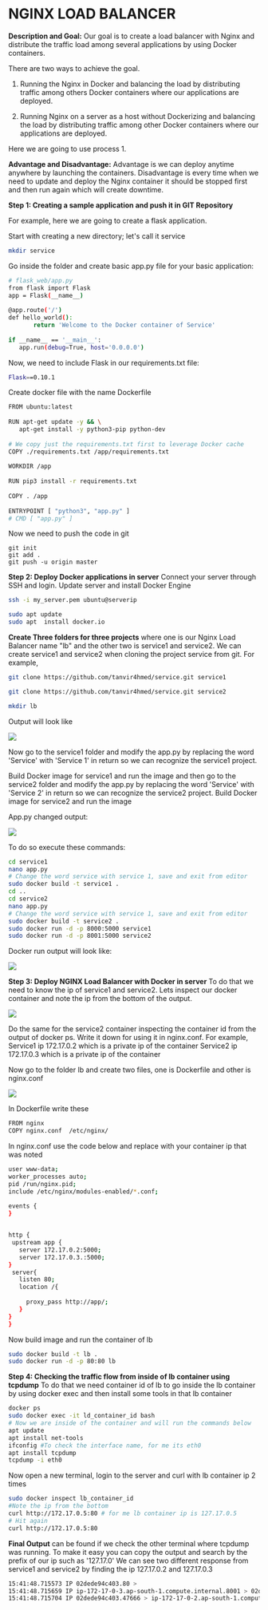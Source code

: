 # **NGINX LOAD BALANCER**

**Description and Goal:** Our goal is to create a load balancer with Nginx and distribute the traffic load among several applications by using Docker containers.

There are two ways to achieve the goal.
 1. Running the Nginx in Docker and balancing the load by distributing traffic among others Docker containers where our applications are deployed.

2. Running Nginx on a server as a host without Dockerizing and balancing the load by distributing traffic among other Docker containers where our applications are deployed.

Here we are going to use process 1.

**Advantage and Disadvantage:** Advantage is we can deploy anytime anywhere by launching the containers. Disadvantage is every time when we need to update and deploy the Nginx container it should be stopped first and then run again which will create downtime.

**Step 1: Creating a sample application and push it in GIT Repository**

For example, here we are going to create a flask application.

Start with creating a new directory; let&#39;s call it service
```sh
mkdir service
```
Go inside the folder and create basic app.py file for your basic application:

```sh
# flask_web/app.py
from flask import Flask
app = Flask(__name__)
 
@app.route('/')
def hello_world():
       return 'Welcome to the Docker container of Service'
 
if __name__ == '__main__':
   app.run(debug=True, host='0.0.0.0')
```
Now, we need to include Flask in our requirements.txt file:
```sh
Flask==0.10.1
```
Create docker file with the name Dockerfile
```sh
FROM ubuntu:latest
 
RUN apt-get update -y && \
   apt-get install -y python3-pip python-dev
 
# We copy just the requirements.txt first to leverage Docker cache
COPY ./requirements.txt /app/requirements.txt
 
WORKDIR /app
 
RUN pip3 install -r requirements.txt
 
COPY . /app
 
ENTRYPOINT [ "python3", "app.py" ]
# CMD [ "app.py" ]

```
Now we need to push the code in git
```
git init
git add .
git push -u origin master

```

**Step 2: Deploy Docker applications in server**
Connect your server through SSH and login. Update server and install Docker Engine
```sh
ssh -i my_server.pem ubuntu@serverip

```
```sh
sudo apt update
sudo apt  install docker.io
```

**Create Three folders for three projects** where one is our Nginx Load Balancer name &quot;lb&quot; and the other two is service1 and service2. We can create service1 and service2 when cloning the project service from git.
 For example,
```sh
git clone https://github.com/tanvir4hmed/service.git service1
```
```sh
git clone https://github.com/tanvir4hmed/service.git service2
```
```sh
mkdir lb
```
Output will look like

![](https://github.com/tanvir4hmed/service/blob/main/readme_images/image_1.png)

Now go to the service1 folder and modify the app.py by replacing the word &#39;Service&#39; with &#39;Service 1&#39; in return so we can recognize the service1 project.

Build Docker image for service1 and run the image
and
then go to the service2 folder and modify the app.py by replacing the word &#39;Service&#39; with &#39;Service 2&#39; in return so we can recognize the service2 project.
Build Docker image for service2 and run the image

App.py changed output:

![](https://github.com/tanvir4hmed/service/blob/main/readme_images/image_2.png)


To do so execute these commands:
```sh
cd service1
nano app.py
# Change the word service with service 1, save and exit from editor
sudo docker build -t service1 .
cd ..
cd service2
nano app.py
# Change the word service with service 1, save and exit from editor
sudo docker build -t service2 .
sudo docker run -d -p 8000:5000 service1
sudo docker run -d -p 8001:5000 service2
```
Docker run output will look like:

![](https://github.com/tanvir4hmed/service/blob/main/readme_images/image_3.png)


**Step 3: Deploy NGINX Load Balancer with Docker in server**
To do that we need to know the ip of service1 and service2.
Lets inspect our docker container and note the ip from the bottom of the output.

![](https://github.com/tanvir4hmed/service/blob/main/readme_images/image_4.png)

Do the same for the service2 container inspecting the container id from the output of docker ps.
Write it down for using it in nginx.conf. For example,
Service1 ip 172.17.0.2 which is a private ip of the container
Service2 ip 172.17.0.3 which is a private ip of the container

Now go to the folder lb and create two files, one is Dockerfile and other is nginx.conf

![](https://github.com/tanvir4hmed/service/blob/main/readme_images/image_5.png)

 In Dockerfile write these
```sh
FROM nginx
COPY nginx.conf  /etc/nginx/
```
In nginx.conf use the code below and replace with your container ip that was noted
```sh
user www-data;
worker_processes auto;
pid /run/nginx.pid;
include /etc/nginx/modules-enabled/*.conf;
 
events {
}


http {
 upstream app {
   server 172.17.0.2:5000;
   server 172.17.0.3.:5000;
}
 server{
   listen 80;
   location /{
 
     proxy_pass http://app/;
   }
}
}
```

Now build image and run the container of lb
```sh
sudo docker build -t lb .
sudo docker run -d -p 80:80 lb
```
**Step 4: Checking the traffic flow from inside of lb container using tcpdump**
To do that we need container id of lb to go inside the lb container by using docker exec and then install some tools in that lb container
```sh
docker ps
sudo docker exec -it ld_container_id bash
# Now we are inside of the container and will run the commands below
apt update
apt install net-tools
ifconfig #To check the interface name, for me its eth0
apt install tcpdump
tcpdump -i eth0

```

Now open a new terminal, login to the server and curl with lb container ip 2 times
```sh
sudo docker inspect lb_container_id
#Note the ip from the bottom
curl http://172.17.0.5:80 # for me lb container ip is 127.17.0.5
# Hit again
curl http://172.17.0.5:80
```

**Final Output** can be found if we check the other terminal where tcpdump was running.
 To make it easy you can copy the output and search by the prefix of our ip such as &#39;127.17.0&#39;
 We can see two different response from service1 and service2 by finding the ip 127.17.0.2 and 127.17.0.3
```sh
15:41:48.715573 IP 02dede94c403.80 > 
15:41:48.715659 IP ip-172-17-0-3.ap-south-1.compute.internal.8001 > 02dede94c403.45274: Flags [R.], seq 0, ack 802058568, win 0, length 0
15:41:48.715704 IP 02dede94c403.47666 > ip-172-17-0-2.ap-south-1.compute.internal.8000: Flags [S], seq 4164453549, win 64240, options [mss 1460,sackOK,TS val 1141177490 ecr 0,nop,wscale 7], length 0
```
